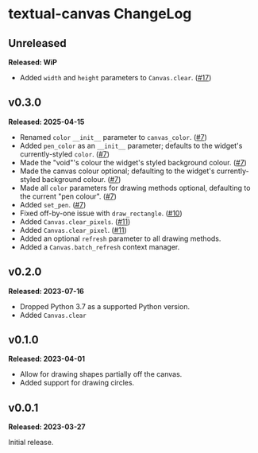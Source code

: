 # textual-canvas ChangeLog

## Unreleased

**Released: WiP**

- Added `width` and `height` parameters to `Canvas.clear`.
  ([#17](https://github.com/davep/textual-canvas/pull/17))

## v0.3.0

**Released: 2025-04-15**

- Renamed `color` `__init__` parameter to `canvas_color`.
  ([#7](https://github.com/davep/textual-canvas/pull/7))
- Added `pen_color` as an `__init__` parameter; defaults to the widget's
  currently-styled `color`.
  ([#7](https://github.com/davep/textual-canvas/pull/7))
- Made the "void"'s colour the widget's styled background colour.
  ([#7](https://github.com/davep/textual-canvas/pull/7))
- Made the canvas colour optional; defaulting to the widget's
  currently-styled background colour.
  ([#7](https://github.com/davep/textual-canvas/pull/7))
- Made all `color` parameters for drawing methods optional, defaulting to
  the current "pen colour". ([#7](https://github.com/davep/textual-canvas/pull/7))
- Added `set_pen`. ([#7](https://github.com/davep/textual-canvas/pull/7))
- Fixed off-by-one issue with `draw_rectangle`.
  ([#10](https://github.com/davep/textual-canvas/pull/10))
- Added `Canvas.clear_pixels`.
  ([#11](https://github.com/davep/textual-canvas/pull/11))
- Added `Canvas.clear_pixel`.
  ([#11](https://github.com/davep/textual-canvas/pull/11))
- Added an optional `refresh` parameter to all drawing methods.
- Added a `Canvas.batch_refresh` context manager.

## v0.2.0

**Released: 2023-07-16**

- Dropped Python 3.7 as a supported Python version.
- Added `Canvas.clear`

## v0.1.0

**Released: 2023-04-01**

- Allow for drawing shapes partially off the canvas.
- Added support for drawing circles.

## v0.0.1

**Released: 2023-03-27**

Initial release.

[//]: # (ChangeLog.md ends here)
